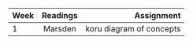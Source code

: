 | Week    | Readings | Assignment |
| -------- |:----------------------------:| --------------------------:|
| 1   |Marsden | koru diagram of concepts |

